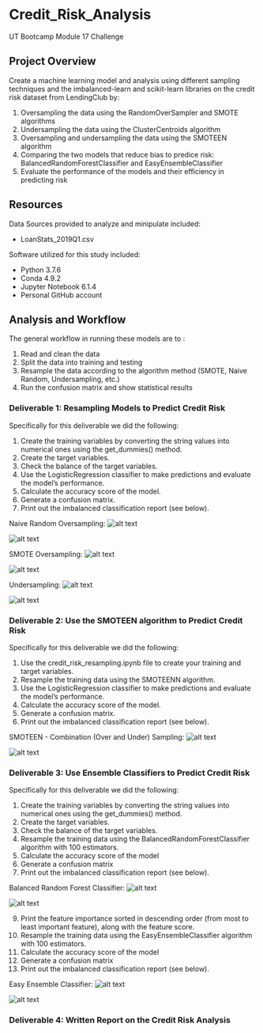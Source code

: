 # Credit_Risk_Analysis

UT Bootcamp Module 17 Challenge

## Project Overview
Create a machine learning model and analysis using different sampling techniques and the imbalanced-learn and scikit-learn libraries on the credit risk dataset from LendingClub by:
1. Oversampling the data using the RandomOverSampler and SMOTE algorithms
2. Undersampling the data using the ClusterCentroids algorithm
3. Oversampling and undersampling the data using the SMOTEEN algorithm
4. Comparing the two models that reduce bias to predice risk: BalancedRandomForestClassifier and EasyEnsembleClassifier
5. Evaluate the performance of the models and their efficiency in predicting risk 

## Resources
Data Sources provided to analyze and minipulate included:
- LoanStats_2019Q1.csv

Software utilized for this study included: 
- Python 3.7.6 
- Conda 4.9.2 
- Jupyter Notebook 6.1.4
- Personal GitHub account

## Analysis and Workflow
The general workflow in running these models are to :
1. Read and clean the data
2. Split the data into training and testing
3. Resample the data according to the algorithm method (SMOTE, Naive Random, Undersampling, etc.)
4. Run the confusion matrix and show statistical results

### Deliverable 1: Resampling Models to Predict Credit Risk

Specifically for this deliverable we did the following:
1. Create the training variables by converting the string values into numerical ones using the get_dummies() method.
2. Create the target variables.
3. Check the balance of the target variables.
4. Use the LogisticRegression classifier to make predictions and evaluate the model’s performance.
5. Calculate the accuracy score of the model.
6. Generate a confusion matrix.
7. Print out the imbalanced classification report (see below).

Naive Random Oversampling:
![alt text](https://github.com/austin020269/Credit_Risk_Analysis/blob/main/Deli1_1a.PNG)

![alt text](https://github.com/austin020269/Credit_Risk_Analysis/blob/main/Deli1_1.PNG)

SMOTE Oversampling:
![alt text](https://github.com/austin020269/Credit_Risk_Analysis/blob/main/Deli1_2a.PNG)

![alt text](https://github.com/austin020269/Credit_Risk_Analysis/blob/main/Deli1_2.PNG)

Undersampling:
![alt text](https://github.com/austin020269/Credit_Risk_Analysis/blob/main/Deli1_3a.PNG)

![alt text](https://github.com/austin020269/Credit_Risk_Analysis/blob/main/Deli1_3.PNG)

### Deliverable 2: Use the SMOTEEN algorithm to Predict Credit Risk

Specifically for this deliverable we did the following:
1. Use the credit_risk_resampling.ipynb file to create your training and target variables.
2. Resample the training data using the SMOTEENN algorithm.
3. Use the LogisticRegression classifier to make predictions and evaluate the model’s performance.
4. Calculate the accuracy score of the model.
6. Generate a confusion matrix.
7. Print out the imbalanced classification report (see below).

SMOTEEN - Combination (Over and Under) Sampling:
![alt text](https://github.com/austin020269/Credit_Risk_Analysis/blob/main/Deli2_1a.PNG)

![alt text](https://github.com/austin020269/Credit_Risk_Analysis/blob/main/Deli2_1.PNG)


### Deliverable 3: Use Ensemble Classifiers to Predict Credit Risk
Specifically for this deliverable we did the following:
1. Create the training variables by converting the string values into numerical ones using the get_dummies() method.
2. Create the target variables.
3. Check the balance of the target variables.
4. Resample the training data using the BalancedRandomForestClassifier algorithm with 100 estimators.
5. Calculate the accuracy score of the model
6. Generate a confusion matrix
7. Print out the imbalanced classification report (see below).

Balanced Random Forest Classifier:
![alt text](https://github.com/austin020269/Credit_Risk_Analysis/blob/main/Deli3_1a.PNG)

![alt text](https://github.com/austin020269/Credit_Risk_Analysis/blob/main/Deli3_1.PNG)

9. Print the feature importance sorted in descending order (from most to least important feature), along with the feature score.
10. Resample the training data using the EasyEnsembleClassifier algorithm with 100 estimators.
11. Calculate the accuracy score of the model
12. Generate a confusion matrix
13. Print out the imbalanced classification report (see below).

Easy Ensemble Classifier:
![alt text](https://github.com/austin020269/Credit_Risk_Analysis/blob/main/Deli3_2a.PNG)

![alt text](https://github.com/austin020269/Credit_Risk_Analysis/blob/main/Deli3_2.PNG)

### Deliverable 4: Written Report on the Credit Risk Analysis
